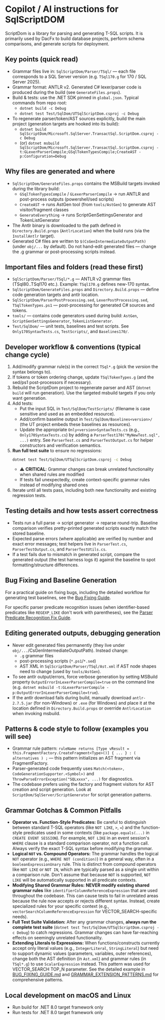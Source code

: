 # Copilot / AI instructions for SqlScriptDOM

ScriptDom is a library for parsing and generating T-SQL scripts. It is primarily used by DacFx to build database projects, perform schema comparisons, and generate scripts for deployment.

## Key points (quick read)
- Grammar files live in: `SqlScriptDom/Parser/TSql/` — each file corresponds to a SQL Server version (e.g. `TSql170.g` for 170 / SQL Server 2025).
- Grammar format: ANTLR v2. Generated C# lexer/parser code is produced during the build (see `GenerateFiles.props`).
- Build & tests: use the .NET SDK pinned in `global.json`. Typical commands from repo root:
  - `dotnet build -c Debug`
  - `dotnet test Test/SqlDom/UTSqlScriptDom.csproj -c Debug`
- To regenerate parser/token/AST sources explicitly, build the main project (generation targets are hooked into its build):
  - `dotnet build SqlScriptDom/Microsoft.SqlServer.TransactSql.ScriptDom.csproj -c Debug`
  - (or) `dotnet msbuild SqlScriptDom/Microsoft.SqlServer.TransactSql.ScriptDom.csproj -t:GLexerParserCompile;GSqlTokenTypesCompile;CreateAST -p:Configuration=Debug`

## Why files are generated and where
- `SqlScriptDom/GenerateFiles.props` contains the MSBuild targets invoked during the library build:
  - `GSqlTokenTypesCompile` / `GLexerParserCompile` -> run ANTLR and post-process outputs (powershell/sed scripts)
  - `CreateAST` -> runs AstGen tool (from `tools/AstGen`) to generate AST visitor/fragment classes
  - `GenerateEverything` -> runs ScriptGenSettingsGenerator and TokenListGenerator
- The Antlr binary is downloaded to the path defined in `Directory.Build.props` (`AntlrLocation`) when the build runs (via the `InstallAntlr` target).
- Generated C# files are written to `$(CsGenIntermediateOutputPath)` (under `obj/...` by default). Do not hand-edit generated files — change the .g grammar or post-processing scripts instead.

## Important files and folders (read these first)
- `SqlScriptDom/Parser/TSql/*.g` — ANTLR v2 grammar files (TSql80..TSql170 etc.). Example: `TSql170.g` defines new-170 syntax.
- `SqlScriptDom/GenerateFiles.props` and `Directory.Build.props` — define code generation targets and antlr location.
- `SqlScriptDom/ParserPostProcessing.sed`, `LexerPostProcessing.sed`, `TSqlTokenTypes.ps1` — post-processing for generated C# sources and tokens.
- `tools/` — contains code generators used during build: `AstGen`, `ScriptGenSettingsGenerator`, `TokenListGenerator`.
- `Test/SqlDom/` — unit tests, baselines and test scripts. See `Only170SyntaxTests.cs`, `TestScripts/`, and `Baselines170/`.

## Developer workflow & conventions (typical change cycle)
1. Add/modify grammar rule(s) in the correct `TSql*.g` (pick the _version_ the syntax belongs to).
2. If tokens or token ordering change, update `TSqlTokenTypes.g` (and the sed/ps1 post-processors if necessary).
3. Rebuild the ScriptDom project to regenerate parser and AST (`dotnet build` will run generation). Use the targeted msbuild targets if you only want generation.
4. Add tests:
   - Put the input SQL in `Test/SqlDom/TestScripts/` (filename is case sensitive and used as an embedded resource).
   - Add/confirm baseline output in `Test/SqlDom/Baselines<version>/` (the UT project embeds these baselines as resources).
   - Update the appropriate `Only<version>SyntaxTests.cs` (e.g., `Only170SyntaxTests.cs`) by adding a `ParserTest170("MyNewTest.sql", ...)` entry. See `ParserTest.cs` and `ParserTestOutput.cs` for helper constructors and verification semantics.
5. **Run full test suite** to ensure no regressions:
   ```bash
   dotnet test Test/SqlDom/UTSqlScriptDom.csproj -c Debug
   ```
   - ⚠️ **CRITICAL**: Grammar changes can break unrelated functionality when shared rules are modified
   - If tests fail unexpectedly, create context-specific grammar rules instead of modifying shared ones
6. Iterate until all tests pass, including both new functionality and existing regression tests.

## Testing details and how tests assert correctness
- Tests run a full parse -> script generator -> reparse round-trip. Baseline comparison verifies pretty-printed generated scripts exactly match the stored baseline.
- Expected parse errors (where applicable) are verified by number and exact error messages; test helpers live in `ParserTest.cs`, `ParserTestOutput.cs`, and `ParserTestUtils.cs`.
- If a test fails due to mismatch in generated script, compare the generated output (the test harness logs it) against the baseline to spot formatting/structure differences.

## Bug Fixing and Baseline Generation
For a practical guide on fixing bugs, including the detailed workflow for generating test baselines, see the [Bug Fixing Guide](BUG_FIXING_GUIDE.md).

For specific parser predicate recognition issues (when identifier-based predicates like `REGEXP_LIKE` don't work with parentheses), see the [Parser Predicate Recognition Fix Guide](PARSER_PREDICATE_RECOGNITION_FIX.md).

## Editing generated outputs, debugging generation
- Never edit generated files permanently (they live under `obj/...`/CsGenIntermediateOutputPath). Instead change:
  - `.g` grammar files
  - post-processing scripts (`*.ps1`/`*.sed`)
  - AST XML in `SqlScriptDom/Parser/TSql/Ast.xml` if AST node shapes need to change (used by `tools/AstGen`).
- To see antlr output/errors, force verbose generation by setting MSBuild property `OutputErrorInLexerParserCompile=true` on the command line (e.g. `dotnet msbuild -t:GLexerParserCompile -p:OutputErrorInLexerParserCompile=true`).
- If the antlr download fails during build, manually download `antlr-2.7.5.jar` (for non-Windows) or `.exe` (for Windows) and place it at the location defined in `Directory.Build.props` or override `AntlrLocation` when invoking msbuild.


## Patterns & code style to follow (examples you will see)
- Grammar rule pattern: `ruleName returns [Type vResult = this.FragmentFactory.CreateFragment<Type>()] { ... } : ( alternatives ) ;` — this pattern initializes an AST fragment via FragmentFactory.
- Parser-generated code frequently uses `Match(<token>, CodeGenerationSupporter.<Symbol>)` and `ThrowParseErrorException("SQLxxxx", ...)` for diagnostics.
- The codebase prefers using the factory and fragment visitors for AST creation and script generation. Look at `ScriptDom/SqlServer/ScriptGenerator` for script generation patterns.

## Grammar Gotchas & Common Pitfalls
- **Operator vs. Function-Style Predicates:** Be careful to distinguish between standard T-SQL operators (like `NOT LIKE`, `>`, `=`) and the function-style predicates used in some contexts (like `package.equals(...)` in `CREATE EVENT SESSION`). For example, `NOT LIKE` in an event session's `WHERE` clause is a standard comparison operator, not a function call. Always verify the exact T-SQL syntax before modifying the grammar.
- **Logical `NOT` vs. Compound Operators:** The grammar handles the logical `NOT` operator (e.g., `WHERE NOT (condition)`) in a general way, often in a `booleanExpressionUnary` rule. This is distinct from compound operators like `NOT LIKE` or `NOT IN`, which are typically parsed as a single unit within a comparison rule. Don't assume that because `NOT` is supported, `NOT LIKE` will be automatically supported in all predicate contexts.
- **Modifying Shared Grammar Rules:** **NEVER modify existing shared grammar rules** like `identifierColumnReferenceExpression` that are used throughout the codebase. This can cause tests to fail in unrelated areas because the rule now accepts or rejects different syntax. Instead, create specialized rules for your specific context (e.g., `vectorSearchColumnReferenceExpression` for VECTOR_SEARCH-specific needs).
- **Full Test Suite Validation:** After any grammar changes, **always run the complete test suite** (`dotnet test Test/SqlDom/UTSqlScriptDom.csproj -c Debug`) to catch regressions. Grammar changes can have far-reaching effects on seemingly unrelated functionality.
- **Extending Literals to Expressions:** When functions/constructs currently accept only literal values (e.g., `IntegerLiteral`, `StringLiteral`) but need to support dynamic values (parameters, variables, outer references), change both the AST definition (in `Ast.xml`) and grammar rules (in `TSql*.g`) to use `ScalarExpression` instead. This pattern was used for VECTOR_SEARCH TOP_N parameter. See the detailed example in [BUG_FIXING_GUIDE.md](BUG_FIXING_GUIDE.md#special-case-extending-grammar-rules-from-literals-to-expressions) and [GRAMMAR_EXTENSION_PATTERNS.md](GRAMMAR_EXTENSION_PATTERNS.md) for comprehensive patterns.

## Local development on macOS and Linux

- Run build for .NET 8.0 target framework only
- Run tests for .NET 8.0 target framework only
